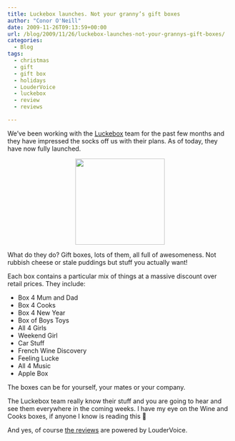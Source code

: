 ```yaml
---
title: Luckebox launches. Not your granny’s gift boxes
author: "Conor O'Neill"
date: 2009-11-26T09:13:59+00:00
url: /blog/2009/11/26/luckebox-launches-not-your-grannys-gift-boxes/
categories:
  - Blog
tags:
  - christmas
  - gift
  - gift box
  - holidays
  - LouderVoice
  - luckebox
  - review
  - reviews

---
```

We&#8217;ve been working with the [Luckebox][1] team for the past few months and they have impressed the socks off us with their plans. As of today, they have now fully launched.

<p style="text-align: center;">
  <img class="aligncenter" title="Luckebox" src="https://loudervoice.com/wp-content/uploads/2009/11/26/luckebox-launches-not-your-grannys-gift-boxes/sign-up.jpg" alt="" width="200" height="193" />
</p>

What do they do? Gift boxes, lots of them, all full of awesomeness. Not rubbish cheese or stale puddings but stuff you actually want!

Each box contains a particular mix of things at a massive discount over retail prices. They include:

  * Box 4 Mum and Dad
  * Box 4 Cooks
  * Box 4 New Year
  * Box of Boys Toys
  * All 4 Girls
  * Weekend Girl
  * Car Stuff
  * French Wine Discovery
  * Feeling Lucke
  * All 4 Music
  * Apple Box

The boxes can be for yourself, your mates or your company.

The Luckebox team really know their stuff and you are going to hear and see them everywhere in the coming weeks. I have my eye on the Wine and Cooks boxes, if anyone I know is reading this 🙂

And yes, of course [the reviews][2] are powered by LouderVoice.

 [1]: http://www.luckebox.com/
 [2]: http://www.luckebox.com/luckebox-reviews/